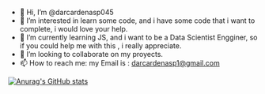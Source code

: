 - 👋 Hi, I’m @darcardenasp045
- 👀 I’m interested in learn some code, and i have some code that i want to complete, i would love your help.
- 🌱 I’m currently learning JS, and i want to be a Data Scientist Engginer, so if you could help me with this , i really appreciate.
- 💞️ I’m looking to collaborate on my proyects.
- 📫 How to reach me:
my Email is : darcardenasp1@gmail.com

[![Anurag's GitHub stats](https://github-readme-stats.vercel.app/api?username=darcardenasp045)](https://github.com/darcardenasp045/github-readme-stats)

<!---
darcardenasp045/darcardenasp045 is a ✨ special ✨ repository because its `README.md` (this file) appears on your GitHub profile.
You can click the Preview link to take a look at your changes.
--->
